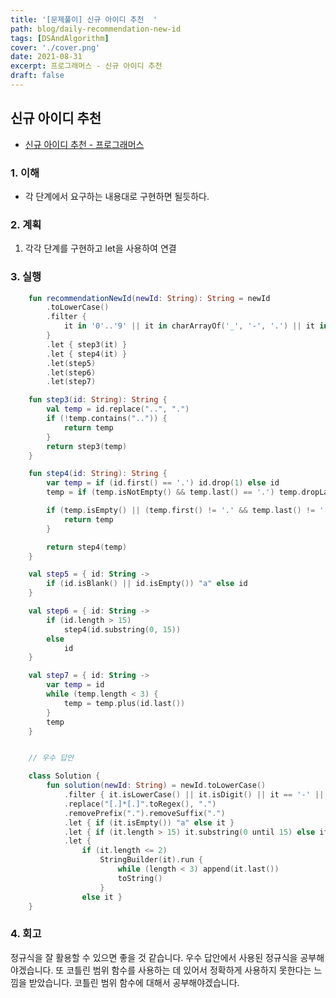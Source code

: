 ```yaml
---
title: '[문제풀이] 신규 아이디 추천  '
path: blog/daily-recommendation-new-id
tags: [DSAndAlgorithm]
cover: './cover.png'
date: 2021-08-31
excerpt: 프로그래머스 - 신규 아이디 추천
draft: false
---
```


## 신규 아이디 추천

- [신규 아이디 추천 - 프로그래머스](https://programmers.co.kr/learn/courses/30/lessons/72410)

### 1. 이해

- 각 단계에서 요구하는 내용대로 구현하면 될듯하다.

### 2. 계획

1. 각각 단계를 구현하고 let을 사용하여 연결

### 3. 실행

```kotlin
    fun recommendationNewId(newId: String): String = newId
        .toLowerCase()
        .filter {
            it in '0'..'9' || it in charArrayOf('_', '-', '.') || it in 'a'..'z'
        }
        .let { step3(it) }
        .let { step4(it) }
        .let(step5)
        .let(step6)
        .let(step7)

    fun step3(id: String): String {
        val temp = id.replace("..", ".")
        if (!temp.contains("..")) {
            return temp
        }
        return step3(temp)
    }

    fun step4(id: String): String {
        var temp = if (id.first() == '.') id.drop(1) else id
        temp = if (temp.isNotEmpty() && temp.last() == '.') temp.dropLast(1) else temp

        if (temp.isEmpty() || (temp.first() != '.' && temp.last() != '.')) {
            return temp
        }

        return step4(temp)
    }

    val step5 = { id: String ->
        if (id.isBlank() || id.isEmpty()) "a" else id
    }

    val step6 = { id: String ->
        if (id.length > 15)
            step4(id.substring(0, 15))
        else
            id
    }

    val step7 = { id: String ->
        var temp = id
        while (temp.length < 3) {
            temp = temp.plus(id.last())
        }
        temp
    }


    // 우수 답안

    class Solution {
        fun solution(newId: String) = newId.toLowerCase()
            .filter { it.isLowerCase() || it.isDigit() || it == '-' || it == '_' || it == '.' }
            .replace("[.]*[.]".toRegex(), ".")
            .removePrefix(".").removeSuffix(".")
            .let { if (it.isEmpty()) "a" else it }
            .let { if (it.length > 15) it.substring(0 until 15) else it }.removeSuffix(".")
            .let {
                if (it.length <= 2)
                    StringBuilder(it).run {
                        while (length < 3) append(it.last())
                        toString()
                    }
                else it }
    }

```

### 4. 회고

정규식을 잘 활용할 수 있으면 좋을 것 같습니다. 우수 답안에서 사용된 정규식을 공부해야겠습니다. 또 코틀린 범위 함수를 사용하는 데 있어서 정확하게 사용하지 못한다는 느낌을 받았습니다.
코틀린 범위 함수에 대해서 공부해야겠습니다.

